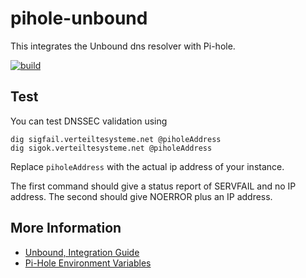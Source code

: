 pihole-unbound
==============

This integrates the Unbound dns resolver with Pi-hole.

[![build](https://github.com/jeboehm/pihole-unbound/actions/workflows/test.yml/badge.svg)](https://github.com/jeboehm/pihole-unbound/actions/workflows/test.yml)

## Test

You can test DNSSEC validation using

```
dig sigfail.verteiltesysteme.net @piholeAddress
dig sigok.verteiltesysteme.net @piholeAddress
```

Replace ```piholeAddress``` with the actual ip address of your instance.

The first command should give a status report of SERVFAIL and no IP address. The second should give NOERROR plus an IP address.

## More Information

- [Unbound, Integration Guide](https://docs.pi-hole.net/guides/dns/unbound/)
- [Pi-Hole Environment Variables](https://github.com/pi-hole/docker-pi-hole#environment-variables)
